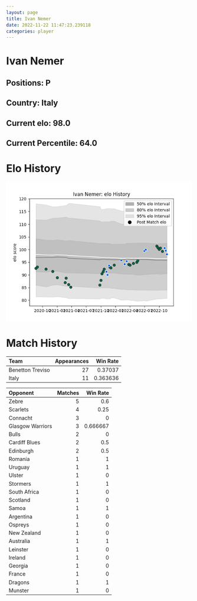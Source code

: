 ```yaml
---  
layout: page  
title: Ivan Nemer  
date: 2022-11-22 11:47:23.239118  
categories: player  
---
```

# Ivan Nemer

## Positions: P

## Country: Italy

## Current elo: 98.0

## Current Percentile: 64.0

# Elo History


![elo history](history_IvanNemer.png)
# Match History


| Team             |   Appearances |   Win Rate |
|:-----------------|--------------:|-----------:|
| Benetton Treviso |            27 |   0.37037  |
| Italy            |            11 |   0.363636 |

| Opponent         |   Matches |   Win Rate |
|:-----------------|----------:|-----------:|
| Zebre            |         5 |   0.6      |
| Scarlets         |         4 |   0.25     |
| Connacht         |         3 |   0        |
| Glasgow Warriors |         3 |   0.666667 |
| Bulls            |         2 |   0        |
| Cardiff Blues    |         2 |   0.5      |
| Edinburgh        |         2 |   0.5      |
| Romania          |         1 |   1        |
| Uruguay          |         1 |   1        |
| Ulster           |         1 |   0        |
| Stormers         |         1 |   1        |
| South Africa     |         1 |   0        |
| Scotland         |         1 |   0        |
| Samoa            |         1 |   1        |
| Argentina        |         1 |   0        |
| Ospreys          |         1 |   0        |
| New Zealand      |         1 |   0        |
| Australia        |         1 |   1        |
| Leinster         |         1 |   0        |
| Ireland          |         1 |   0        |
| Georgia          |         1 |   0        |
| France           |         1 |   0        |
| Dragons          |         1 |   1        |
| Munster          |         1 |   0        |